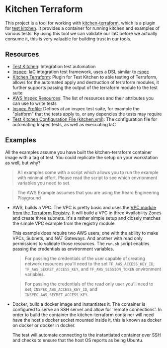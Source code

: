 # Kitchen Terraform
This project is a tool for working with [kitchen-terraform](https://newcontext-oss.github.io/kitchen-terraform/), which is a plugin for [test kitchen](https://kitchen.ci/). It provides a container for running kitchen and examples of various tests. By using this tool we can validate our IaC before we actually consume it, this is very valuable for building trust in our tools.


## Resources
  * [Test Kitchen](https://kitchen.ci/docs/getting-started/introduction/): Integration test automation
  * [Inspec](https://docs.chef.io/inspec/): IaC integration test framework, uses a DSL similar to [rspec](https://rspec.info/)
  * [Kitchen Terraform](https://newcontext-oss.github.io/kitchen-terraform/): Plugin for Test Kitchen to able testing of Terraform, allows for the automated apply and destruction of terraform modules, it further supports passing the output of the terraform module to the test suite
  * [AWS Inspec Resources](https://docs.chef.io/inspec/resources/#aws): The list of resources and their attributes you can use to write tests
  * [Inspec Profile](https://docs.chef.io/inspec/profiles/): Defines at an inspec test suite, for example the "platform" that the tests apply to, or any depencies the tests may require
  * [Test Kitchen Configuration File (kitchen.yml)](https://docs.chef.io/workstation/config_yml_kitchen/): The configuration file for automating Inspec tests, as well as execuating IaC

## Examples
All the examples assume you have built the kitchen-terraform container image with a tag of test. You could replicate the setup on your workstation as well, but why?

>All examples come with a script which allows you to run the example with minimal effort. Please read the script to see which envrionment variables you need to set.

>The AWS Example assumes that you are using the Rearc Engineering Playground

 * AWS, builds a VPC. The VPC is pretty basic and uses the [VPC module from the Terraform Registry](https://registry.terraform.io/modules/terraform-aws-modules/vpc/aws/latest). It will build a VPC in three Availability Zones and create three subnets. It's a rather simple setup and closely matches the simple VPC example from the registry module.

   This example does require two AWS users; one with the ability to make VPCs, Subnets, and NAT Gateways. And another with read only permissions to validate those resources. The `run.sh` script enables passing the credentials as environment variables.

   >For passing the credentials of the user capable of creating network resources you'll need to the set `TF_AWS_ACCESS_KEY_ID`, `TF_AWS_SECRET_ACCESS_KEY`, and `TF_AWS_SESSION_TOKEN` environment variables.

   >For passing the credentials of the read only user you'll need to set; `INSPEC_AWS_ACCESS_KEY_ID`, and `INSPEC_AWS_SECRET_ACCESS_KEY`.

 * Docker, build a docker image and instantiates it. The container is configured to serve an SSH server and allow for 'remote connections'. In order to build the container the kitchen-terraform container will need have the host's docker socket mounted inside it, this is known as docker on docker or docker in docker.

    The test will automate connecting to the instantiated container over SSH and checks to ensure that the host OS reports as being Ubuntu.
